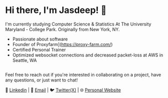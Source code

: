 # Hi there, I'm Jasdeep! 👋

I'm currently studying Computer Science & Statistics At The University Maryland - College Park. Originally from New York, NY.

- Passionate about software
- Founder of Proxyfarm](https://proxy-farm.com/)
- Certified Personal Trainer
- Optimized websocket connections and decreased packet-loss at AWS in Seattle, WA

##

Feel free to reach out if you're interested in collaborating on a project, have any questions, or just want to chat!

🔗 [Linkedin](https://linkedin.com/in/jasdeep-ahluwalia) | 📨 [Email](mailto:jasdeep.a@outlook.com) | 🐦 [Twitter(X)](https://twitter.com/JazaScript) | 🌐 [Personal Website](https://jasdeepahluwalia.com/)
